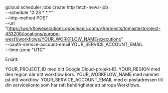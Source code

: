 gcloud scheduler jobs create http fetch-news-job \
  --schedule "0 23 * * *" \
  --http-method POST \
  --uri "https://workflowexecutions.googleapis.com/v1/projects/tomastestproject-433206/locations/europe-west1/workflows/YOUR_WORKFLOW_NAME/executions" \
  --oauth-service-account-email YOUR_SERVICE_ACCOUNT_EMAIL \
  --time-zone "UTC"


Ersätt:

YOUR_PROJECT_ID med ditt Google Cloud-projekt-ID.
YOUR_REGION med den region där ditt workflow körs.
YOUR_WORKFLOW_NAME med namnet på ditt workflow.
YOUR_SERVICE_ACCOUNT_EMAIL med e-postadressen till din servicekonto som har rätt behörigheter att anropa Workflows.